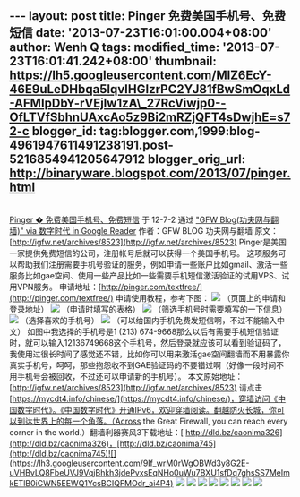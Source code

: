 --- layout: post title: Pinger 免费美国手机号、免费短信 date:
'2013-07-23T16:01:00.004+08:00' author: Wenh Q tags: modified\_time:
'2013-07-23T16:01:41.242+08:00' thumbnail:
https://lh5.googleusercontent.com/MlZ6EcY-46E9uLeDHbqa5lqvIHGlzrPC2YJ81fBwSmOqxLd-AFMIpDbY-rVEjlw1zA\_27RcViwjp0--OfLTVfSbhnUAxcAo5z9Bi2mRZjQFT4sDwjhE=s72-c
blogger\_id:
tag:blogger.com,1999:blog-4961947611491238191.post-5216854941205647912
blogger\_orig\_url: http://binaryware.blogspot.com/2013/07/pinger.html
---
[\
Pinger �
免费美国手机号、免费短信](http://feedproxy.google.com/~r/chinagfwblog/~3/d3ZAbjDc-8w/pinger.html)
于 12-7-2 通过 ["GFW Blog(功夫网与翻墙)" via 数字时代 in Google
Reader](http://feeds2.feedburner.com/chinagfwblog) 作者：GFW BLOG
功夫网与翻墙
原文：[http://igfw.net/archives/8523](http://igfw.net/archives/8523)
[](http://igfw.net/archives/8523)
Pinger是美国一家提供免费短信的公司，注册帐号后就可以获得一个美国手机号。
这项服务可以帮助我们注册需要手机号验证的服务，例如申请一些账户比如gmail、激活一些服务比如gae空间、使用一些产品比如一些需要手机短信激活验证的试用VPS、试用VPN服务。
申请地址：[http://pinger.com/textfree/](http://pinger.com/textfree/)
申请使用教程，参考下图：
![](https://lh5.googleusercontent.com/MlZ6EcY-46E9uLeDHbqa5lqvIHGlzrPC2YJ81fBwSmOqxLd-AFMIpDbY-rVEjlw1zA_27RcViwjp0--OfLTVfSbhnUAxcAo5z9Bi2mRZjQFT4sDwjhE)
（页面上的申请和登录地址）
![](https://lh5.googleusercontent.com/46nKjeQShQ2ipP8zDNfAAMWbcbZLy7jyMv0qch-oFjKOADAErqDWPkVP4TpMQPt4PD-ZRXGYi2lrNCM3DvEpM6LbQWOjlK5lxNtZ_5OIfbBuXlA3Vgc)
（申请时填写的表格）
![](https://lh6.googleusercontent.com/6mjoPLEHt1hQGpvvCtb1tFuaxuQpa_hBaMNtCSupBRVxK6Qg9vQDQvZ0og0CAWGxdZJtmzkAXa8Df6RECA0nmeekA5OXRg9U07VJn1Rq7jDultD2z68)
（筛选手机号时需要填写的一下信息）
![](https://lh3.googleusercontent.com/ME3WL7llZmZkQUeS56dYzUJwFEAtOpgnFzgtPz_SBvuNXW0X2UWReWpLA-dPJA7-9Dy9Adbs1ygaOgsOwxW9MQ4MI24UHeMpQ8-VF6bbCsJQiaEC-LA)
（选择喜欢的手机号）
![](https://lh5.googleusercontent.com/9SE8VZ-HTODK3AVFdqwod2GS_hnZh7iOq_M8tYfu-ZW6M94t4o442EUJT1jpF6QrwtYGqabTYD_T5XBdIs5ESJ1DrdidpCBk_lm45uu3AFsMrzAK3jM)
（可以给国内手机免费发短信啊，不过不能输入中文）
如图中我选择的手机号是1 (213)
674-9668那么以后有需要手机短信验证时，就可以输入12136749668这个手机号，然后登录就应该可以看到验证码了，我使用过很长时间了感觉还不错，比如你可以用来激活gae空间翻墙而不用暴露你真实手机号，呵呵，那些抱怨收不到GAE验证码的不要错过啊（好像一段时间不用手机号会被回收，不过还可以申请新的手机号）。
本文原始地址：[http://igfw.net/archives/8523](http://igfw.net/archives/8523)
请点击[https://mycdt4.info/chinese/](https://mycdt4.info/chinese/)，穿墙访问《中国数字时代》。《中国数字时代》开通IPv6，欢迎穿墙阅读。翻越防火长城，你可以到达世界上的每一个角落。（Across
the Great Firewall, you can reach every corner in the
world.）翻墙利器赛风3下载地址：[ http://dld.bz/caonima326](http://dld.bz/caonima326)，[http://dld.bz/caonima745](http://dld.bz/caonima745)![](https://lh3.googleusercontent.com/9If_wrM0rWgOBWd3y8G2E-uVHBvLQ8FbeUVJ9VqjBhkh3jdePvxsEqNHo0uWu7BXU1sfDq7ghsSS7MeImkETlB0iCWN5EEWQ1YcsBCIQFMOdr_ai4P4)
![](https://lh3.googleusercontent.com/aWT3zjAUuzEJYsKSnW8nR8sgjRjYq2ly4uyVdwGSCso9C3nrdPhIHpmnozTVuGS0k2pjE0N7FQT3SqIGKw4j7VB4BneU_WhrvzurPUzrYffjgopxav8) ![](https://lh5.googleusercontent.com/JAZjh5Fp_ztturXXHb2HtRNOw7fYy1sRPEK5GR5zyTUx_JKPJnAZCu5GfvR1WCDdGw88X2gxbk2H9khM25gjtf3Cg5cClvSeMwzPO3E4qkxEzyf4m6g) ![](https://lh5.googleusercontent.com/6YIcfxfd2mxc3zkLnWVS05TU2wnsQqLr_qr68wwihknBd4ANjk_WjEKAwSx9X0NM3hPD4nVs1l0GooqR7pzzPP1iMgwdGWUxrFkmMB3LMi9JJRS2_xg) ![](https://lh3.googleusercontent.com/cHw9U-xm5MiRDI1oyZ-qXxGxRqnvQVjiJfrJaLfLRGZIhlDeDqnJeV7lQ7T_X93iGZiNtupoPUQlEujLs_sJkFvO00gLMt-bn-GP_9XQmGytHWLkvXw) ![](https://lh6.googleusercontent.com/gfaPupGeuCb66wL9wlM242xZZjYCx0zlGgwBL9tTbTfjd_o5KY5gQcP_uXAClI_rFMzFWJxYZUlzZY8N-TtsKb2npMe4y57SymdRH-p-SmBeYdwYHZU) ![](https://lh4.googleusercontent.com/4NvmdW6n9zi54Zc2CKvoptnfyPNq0Sgf4C5UO-d_BTgdxfQo36uxHq-W-_S2qxJdsW-at_kDiy7WDR6vkwxMIkPHcrVpRQJm52diXwp1hBnPeitajds) ![](https://lh5.googleusercontent.com/nPCrZbGlw2kdPyyl5HPj-N2aZuSgJ5-HVRx5oW5QLEHL6MpvUjQOdHUJcVSVhVrmiHjbWKi78Bh2CmineeIJTTqDwiOxYCYZZqp5uA3N8eZZKK5TUQA) ![](https://lh6.googleusercontent.com/X7JF-rrod3q9KaXMK29ZhoOyJrzzZ3c6lg2_hh9Z6cpSxi8MWrkjXoL6gvYnWcCXlTCZTRwKrApHpFfTeaskvcxlzTWxpJxJm6WbKKwBODMOUXM2U6I)
